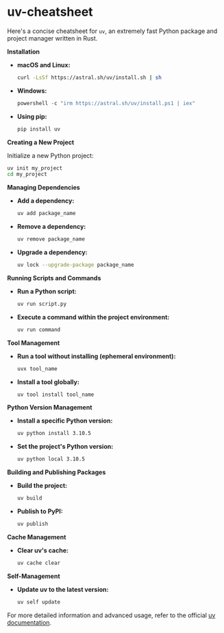 # uv-cheatsheet

Here's a concise cheatsheet for `uv`, an extremely fast Python package and project manager written in Rust.

**Installation**

- **macOS and Linux:**
  ```bash
  curl -LsSf https://astral.sh/uv/install.sh | sh
  ```
- **Windows:**
  ```powershell
  powershell -c "irm https://astral.sh/uv/install.ps1 | iex"
  ```
- **Using pip:**
  ```bash
  pip install uv
  ```

**Creating a New Project**

Initialize a new Python project:
```bash
uv init my_project
cd my_project
```

**Managing Dependencies**

- **Add a dependency:**
  ```bash
  uv add package_name
  ```
- **Remove a dependency:**
  ```bash
  uv remove package_name
  ```
- **Upgrade a dependency:**
  ```bash
  uv lock --upgrade-package package_name
  ```

**Running Scripts and Commands**

- **Run a Python script:**
  ```bash
  uv run script.py
  ```
- **Execute a command within the project environment:**
  ```bash
  uv run command
  ```

**Tool Management**

- **Run a tool without installing (ephemeral environment):**
  ```bash
  uvx tool_name
  ```
- **Install a tool globally:**
  ```bash
  uv tool install tool_name
  ```

**Python Version Management**

- **Install a specific Python version:**
  ```bash
  uv python install 3.10.5
  ```
- **Set the project's Python version:**
  ```bash
  uv python local 3.10.5
  ```

**Building and Publishing Packages**

- **Build the project:**
  ```bash
  uv build
  ```
- **Publish to PyPI:**
  ```bash
  uv publish
  ```

**Cache Management**

- **Clear uv's cache:**
  ```bash
  uv cache clear
  ```

**Self-Management**

- **Update uv to the latest version:**
  ```bash
  uv self update
  ```

For more detailed information and advanced usage, refer to the official [uv documentation](https://docs.astral.sh/uv/). 
